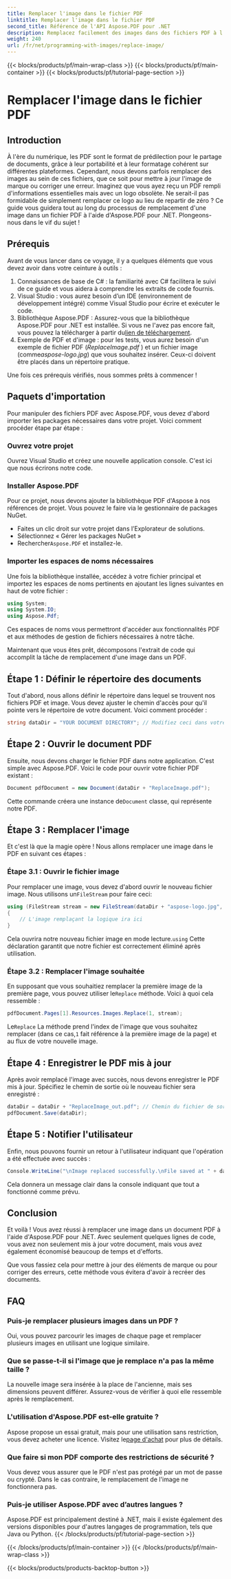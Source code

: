 ```yaml
---
title: Remplacer l'image dans le fichier PDF
linktitle: Remplacer l'image dans le fichier PDF
second_title: Référence de l'API Aspose.PDF pour .NET
description: Remplacez facilement des images dans des fichiers PDF à l'aide d'Aspose.PDF pour .NET. Suivez ce guide pour obtenir des instructions étape par étape et améliorer vos compétences en gestion PDF.
weight: 240
url: /fr/net/programming-with-images/replace-image/
---
```


{{< blocks/products/pf/main-wrap-class >}}
{{< blocks/products/pf/main-container >}}
{{< blocks/products/pf/tutorial-page-section >}}

# Remplacer l'image dans le fichier PDF

## Introduction

À l'ère du numérique, les PDF sont le format de prédilection pour le partage de documents, grâce à leur portabilité et à leur formatage cohérent sur différentes plateformes. Cependant, nous devons parfois remplacer des images au sein de ces fichiers, que ce soit pour mettre à jour l'image de marque ou corriger une erreur. Imaginez que vous ayez reçu un PDF rempli d'informations essentielles mais avec un logo obsolète. Ne serait-il pas formidable de simplement remplacer ce logo au lieu de repartir de zéro ? Ce guide vous guidera tout au long du processus de remplacement d'une image dans un fichier PDF à l'aide d'Aspose.PDF pour .NET. Plongeons-nous dans le vif du sujet !

## Prérequis

Avant de vous lancer dans ce voyage, il y a quelques éléments que vous devez avoir dans votre ceinture à outils :

1. Connaissances de base de C# : la familiarité avec C# facilitera le suivi de ce guide et vous aidera à comprendre les extraits de code fournis.
2. Visual Studio : vous aurez besoin d’un IDE (environnement de développement intégré) comme Visual Studio pour écrire et exécuter le code.
3.  Bibliothèque Aspose.PDF : Assurez-vous que la bibliothèque Aspose.PDF pour .NET est installée. Si vous ne l'avez pas encore fait, vous pouvez la télécharger à partir du[lien de téléchargement](https://releases.aspose.com/pdf/net/).
4. Exemple de PDF et d'image : pour les tests, vous aurez besoin d'un exemple de fichier PDF (*ReplaceImage.pdf* ) et un fichier image (comme*aspose-logo.jpg*) que vous souhaitez insérer. Ceux-ci doivent être placés dans un répertoire pratique.

Une fois ces prérequis vérifiés, nous sommes prêts à commencer ! 

## Paquets d'importation

Pour manipuler des fichiers PDF avec Aspose.PDF, vous devez d'abord importer les packages nécessaires dans votre projet. Voici comment procéder étape par étape :

### Ouvrez votre projet

Ouvrez Visual Studio et créez une nouvelle application console. C'est ici que nous écrirons notre code.

### Installer Aspose.PDF

Pour ce projet, nous devons ajouter la bibliothèque PDF d'Aspose à nos références de projet. Vous pouvez le faire via le gestionnaire de packages NuGet. 

- Faites un clic droit sur votre projet dans l’Explorateur de solutions.
- Sélectionnez « Gérer les packages NuGet »
-  Rechercher`Aspose.PDF` et installez-le.

### Importer les espaces de noms nécessaires 

Une fois la bibliothèque installée, accédez à votre fichier principal et importez les espaces de noms pertinents en ajoutant les lignes suivantes en haut de votre fichier :

```csharp
using System;
using System.IO;
using Aspose.Pdf;
```

Ces espaces de noms vous permettront d'accéder aux fonctionnalités PDF et aux méthodes de gestion de fichiers nécessaires à notre tâche.

Maintenant que vous êtes prêt, décomposons l'extrait de code qui accomplit la tâche de remplacement d'une image dans un PDF. 

## Étape 1 : Définir le répertoire des documents

Tout d'abord, nous allons définir le répertoire dans lequel se trouvent nos fichiers PDF et image. Vous devez ajuster le chemin d'accès pour qu'il pointe vers le répertoire de votre document. Voici comment procéder :

```csharp
string dataDir = "YOUR DOCUMENT DIRECTORY"; // Modifiez ceci dans votre répertoire
```

## Étape 2 : Ouvrir le document PDF

Ensuite, nous devons charger le fichier PDF dans notre application. C'est simple avec Aspose.PDF. Voici le code pour ouvrir votre fichier PDF existant :

```csharp
Document pdfDocument = new Document(dataDir + "ReplaceImage.pdf");
```

 Cette commande créera une instance de`Document` classe, qui représente notre PDF.

## Étape 3 : Remplacer l'image

Et c'est là que la magie opère ! Nous allons remplacer une image dans le PDF en suivant ces étapes :

### Étape 3.1 : Ouvrir le fichier image

 Pour remplacer une image, vous devez d'abord ouvrir le nouveau fichier image. Nous utilisons un`FileStream` pour faire ceci:

```csharp
using (FileStream stream = new FileStream(dataDir + "aspose-logo.jpg", FileMode.Open))
{
    // L'image remplaçant la logique ira ici
}
```

 Cela ouvrira notre nouveau fichier image en mode lecture.`using` Cette déclaration garantit que notre fichier est correctement éliminé après utilisation.

### Étape 3.2 : Remplacer l'image souhaitée

 En supposant que vous souhaitiez remplacer la première image de la première page, vous pouvez utiliser le`Replace` méthode. Voici à quoi cela ressemble :

```csharp
pdfDocument.Pages[1].Resources.Images.Replace(1, stream);
```

 Le`Replace` La méthode prend l'index de l'image que vous souhaitez remplacer (dans ce cas,`1` fait référence à la première image de la page) et au flux de votre nouvelle image.

## Étape 4 : Enregistrer le PDF mis à jour

Après avoir remplacé l'image avec succès, nous devons enregistrer le PDF mis à jour. Spécifiez le chemin de sortie où le nouveau fichier sera enregistré :

```csharp
dataDir = dataDir + "ReplaceImage_out.pdf"; // Chemin du fichier de sortie
pdfDocument.Save(dataDir);
```

## Étape 5 : Notifier l'utilisateur

Enfin, nous pouvons fournir un retour à l'utilisateur indiquant que l'opération a été effectuée avec succès :

```csharp
Console.WriteLine("\nImage replaced successfully.\nFile saved at " + dataDir);
```

Cela donnera un message clair dans la console indiquant que tout a fonctionné comme prévu.

## Conclusion

Et voilà ! Vous avez réussi à remplacer une image dans un document PDF à l'aide d'Aspose.PDF pour .NET. Avec seulement quelques lignes de code, vous avez non seulement mis à jour votre document, mais vous avez également économisé beaucoup de temps et d'efforts. 

Que vous fassiez cela pour mettre à jour des éléments de marque ou pour corriger des erreurs, cette méthode vous évitera d'avoir à recréer des documents.

## FAQ

### Puis-je remplacer plusieurs images dans un PDF ?
Oui, vous pouvez parcourir les images de chaque page et remplacer plusieurs images en utilisant une logique similaire.

### Que se passe-t-il si l'image que je remplace n'a pas la même taille ?
La nouvelle image sera insérée à la place de l'ancienne, mais ses dimensions peuvent différer. Assurez-vous de vérifier à quoi elle ressemble après le remplacement.

### L'utilisation d'Aspose.PDF est-elle gratuite ?
 Aspose propose un essai gratuit, mais pour une utilisation sans restriction, vous devez acheter une licence. Visitez le[page d'achat](https://purchase.aspose.com/buy) pour plus de détails.

### Que faire si mon PDF comporte des restrictions de sécurité ?
Vous devez vous assurer que le PDF n'est pas protégé par un mot de passe ou crypté. Dans le cas contraire, le remplacement de l'image ne fonctionnera pas.

### Puis-je utiliser Aspose.PDF avec d’autres langues ?
Aspose.PDF est principalement destiné à .NET, mais il existe également des versions disponibles pour d'autres langages de programmation, tels que Java ou Python.
{{< /blocks/products/pf/tutorial-page-section >}}

{{< /blocks/products/pf/main-container >}}
{{< /blocks/products/pf/main-wrap-class >}}

{{< blocks/products/products-backtop-button >}}
